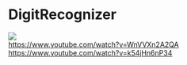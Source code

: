 # DigitRecognizer
<img src="https://encrypted-tbn0.gstatic.com/images?q=tbn:ANd9GcRUFJPMgc_SO2BV7zUq-vPm5xCtVAf0nfkonQ&usqp=CAU"> <br>
https://www.youtube.com/watch?v=WnVVXn2A2QA <br>
https://www.youtube.com/watch?v=k54jHn6nP34 <br>

